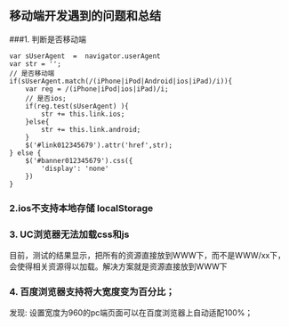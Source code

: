 ## 移动端开发遇到的问题和总结

###1. 判断是否移动端

    var sUserAgent  =  navigator.userAgent
    var str = '';
    // 是否移动端
    if(sUserAgent.match(/(iPhone|iPod|Android|ios|iPad)/i)){
        var reg = /(iPhone|iPod|ios|iPad)/i;
        // 是否ios;
        if(reg.test(sUserAgent) ){
            str += this.link.ios;
        }else{
            str += this.link.android;
        }
        $('#link012345679').attr('href',str);
    } else {
        $('#banner012345679').css({
            'display': 'none'
        })
    }
    
### 2.ios不支持本地存储 localStorage

### 3. UC浏览器无法加载css和js

目前，测试的结果显示，把所有的资源直接放到WWW下，而不是WWW/xx下，会使得相关资源得以加载。解决方案就是资源直接放到WWW下

### 4. 百度浏览器支持将大宽度变为百分比；

发现: 设置宽度为960的pc端页面可以在百度浏览器上自动适配100%；

